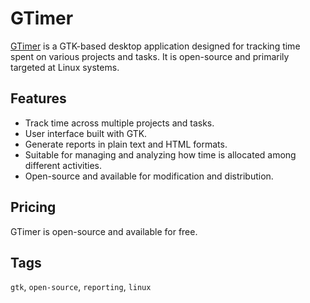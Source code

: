 # GTimer

[GTimer](https://github.com/craigk5n/gtimer) is a GTK-based desktop application designed for tracking time spent on various projects and tasks. It is open-source and primarily targeted at Linux systems.

## Features
- Track time across multiple projects and tasks.
- User interface built with GTK.
- Generate reports in plain text and HTML formats.
- Suitable for managing and analyzing how time is allocated among different activities.
- Open-source and available for modification and distribution.

## Pricing
GTimer is open-source and available for free.

## Tags
`gtk`, `open-source`, `reporting`, `linux`
